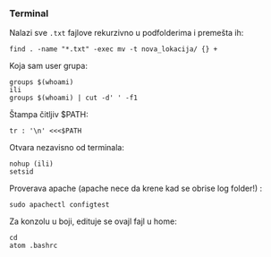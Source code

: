 ### Terminal

Nalazi sve `.txt` fajlove rekurzivno u podfolderima i premešta ih:
```
find . -name "*.txt" -exec mv -t nova_lokacija/ {} +
```

Koja sam user grupa:
```
groups $(whoami)
ili
groups $(whoami) | cut -d' ' -f1
```

Štampa čitljiv $PATH:
```
tr : '\n' <<<$PATH
```

Otvara nezavisno od terminala:
```
nohup (ili)
setsid
```

Proverava apache (apache nece da krene kad se obrise log folder!) :
```
sudo apachectl configtest
```

Za konzolu u boji, edituje se ovajl fajl u home:
```
cd
atom .bashrc
```
